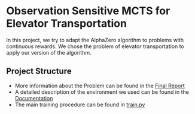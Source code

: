 Observation Sensitive MCTS for Elevator Transportation
======================================================

In this project, we try to adapt the AlphaZero algorithm to problems with continuous
rewards. We chose the problem of elevator transportation to apply our version of the
algorithm.

Project Structure
-----------------

- More information about the Problem can be found in the [Final Report](https://github.com/MaxRieger96/tum-adlr-ss20-05/blob/master/Final_Report.pdf)
- A detailed description of the environment we used can be found in the [Documentation](https://github.com/MaxRieger96/tum-adlr-ss20-05/blob/master/doc/environment.md)
- The main training procedure can be found in [train.py](./src/elevator_rl/train.py)